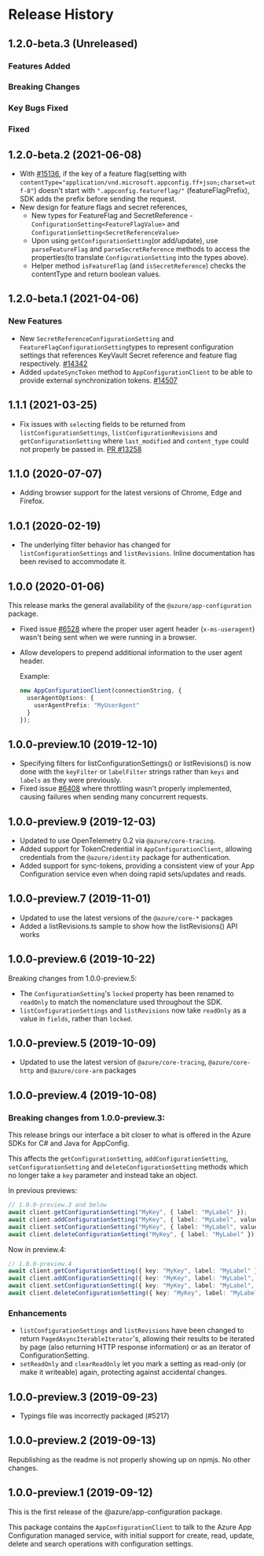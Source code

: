 # Release History

## 1.2.0-beta.3 (Unreleased)

### Features Added

### Breaking Changes

### Key Bugs Fixed

### Fixed


## 1.2.0-beta.2 (2021-06-08)

- With [#15136](https://github.com/Azure/azure-sdk-for-js/pull/15136), if the key of a feature flag(setting with `contentType="application/vnd.microsoft.appconfig.ff+json;charset=utf-8"`) doesn't start with `".appconfig.featureflag/"` (featureFlagPrefix), SDK adds the prefix before sending the request.
- New design for feature flags and secret references,
  - New types for FeatureFlag and SecretReference - `ConfigurationSetting<FeatureFlagValue>` and `ConfigurationSetting<SecretReferenceValue>`
  - Upon using `getConfigurationSetting`(or add/update), use `parseFeatureFlag` and `parseSecretReference` methods to access the properties(to translate `ConfigurationSetting` into the types above).
  - Helper method `isFeatureFlag` (and `isSecretReference`) checks the contentType and return boolean values.

## 1.2.0-beta.1 (2021-04-06)

### New Features

- New `SecretReferenceConfigurationSetting` and `FeatureFlagConfigurationSetting`types to represent configuration settings that references KeyVault Secret reference and feature flag respectively.
  [#14342](https://github.com/Azure/azure-sdk-for-js/pull/14342)
- Added `updateSyncToken` method to `AppConfigurationClient` to be able to provide external synchronization tokens.
  [#14507](https://github.com/Azure/azure-sdk-for-js/pull/14507)

## 1.1.1 (2021-03-25)

- Fix issues with `select`ing fields to be returned from `listConfigurationSettings`, `listConfigurationRevisions`
  and `getConfigurationSetting` where `last_modified` and `content_type` could not properly be passed in.
  [PR #13258](https://github.com/Azure/azure-sdk-for-js/pull/13258)

## 1.1.0 (2020-07-07)

- Adding browser support for the latest versions of Chrome, Edge and Firefox.

## 1.0.1 (2020-02-19)

- The underlying filter behavior has changed for `listConfigurationSettings` and `listRevisions`.
  Inline documentation has been revised to accommodate it.

## 1.0.0 (2020-01-06)

This release marks the general availability of the `@azure/app-configuration` package.

- Fixed issue [#6528](https://github.com/Azure/azure-sdk-for-js/pull/6528) where
  the proper user agent header (`x-ms-useragent`) wasn't being sent when we were
  running in a browser.
- Allow developers to prepend additional information to the user agent header.

  Example:

  ```typescript
  new AppConfigurationClient(connectionString, {
    userAgentOptions: {
      userAgentPrefix: "MyUserAgent"
    }
  });
  ```

## 1.0.0-preview.10 (2019-12-10)

- Specifying filters for listConfigurationSettings() or listRevisions() is
  now done with the `keyFilter` or `labelFilter` strings rather than `keys`
  and `labels` as they were previously.
- Fixed issue [#6408](https://github.com/Azure/azure-sdk-for-js/issues/6408) where
  throttling wasn't properly implemented, causing failures when sending many
  concurrent requests.

## 1.0.0-preview.9 (2019-12-03)

- Updated to use OpenTelemetry 0.2 via `@azure/core-tracing`.
- Added support for TokenCredential in `AppConfigurationClient`, allowing
  credentials from the `@azure/identity` package for authentication.
- Added support for sync-tokens, providing a consistent view of your App
  Configuration service even when doing rapid sets/updates and reads.

## 1.0.0-preview.7 (2019-11-01)

- Updated to use the latest versions of the `@azure/core-*` packages
- Added a listRevisions.ts sample to show how the listRevisions() API works

## 1.0.0-preview.6 (2019-10-22)

Breaking changes from 1.0.0-preview.5:

- The `ConfigurationSetting`'s `locked` property has been renamed to `readOnly` to match the nomenclature used throughout
  the SDK.
- `listConfigurationSettings` and `listRevisions` now take `readOnly` as a value in `fields`, rather than `locked`.

## 1.0.0-preview.5 (2019-10-09)

- Updated to use the latest version of `@azure/core-tracing`, `@azure/core-http` and `@azure/core-arm` packages

## 1.0.0-preview.4 (2019-10-08)

### Breaking changes from 1.0.0-preview.3:

This release brings our interface a bit closer to what is offered in the
Azure SDKs for C# and Java for AppConfig.

This affects the `getConfigurationSetting`, `addConfigurationSetting`,
`setConfigurationSetting` and `deleteConfigurationSetting` methods which
no longer take a `key` parameter and instead take an object.

In previous previews:

```typescript
// 1.0.0-preview.3 and below
await client.getConfigurationSetting("MyKey", { label: "MyLabel" });
await client.addConfigurationSetting("MyKey", { label: "MyLabel", value: "MyValue" });
await client.setConfigurationSetting("MyKey", { label: "MyLabel", value: "MyValue" });
await client.deleteConfigurationSetting("MyKey", { label: "MyLabel" });
```

Now in preview.4:

```typescript
// 1.0.0-preview.4
await client.getConfigurationSetting({ key: "MyKey", label: "MyLabel" });
await client.addConfigurationSetting({ key: "MyKey", label: "MyLabel", value: "MyValue" });
await client.setConfigurationSetting({ key: "MyKey", label: "MyLabel", value: "MyValue" });
await client.deleteConfigurationSetting({ key: "MyKey", label: "MyLabel" });
```

### Enhancements

- `listConfigurationSettings` and `listRevisions` have been changed to return `PagedAsyncIterableIterator`'s,
  allowing their results to be iterated by page (also returning HTTP response information) or as an
  iterator of ConfigurationSetting.
- `setReadOnly` and `clearReadOnly` let you mark a setting as read-only (or make it writeable) again,
  protecting against accidental changes.

## 1.0.0-preview.3 (2019-09-23)

- Typings file was incorrectly packaged (#5217)

## 1.0.0-preview.2 (2019-09-13)

Republishing as the readme is not properly showing up on npmjs. No other changes.

## 1.0.0-preview.1 (2019-09-12)

This is the first release of the @azure/app-configuration package.

This package contains the `AppConfigurationClient` to talk to the Azure
App Configuration managed service, with initial support for create, read,
update, delete and search operations with configuration settings.
